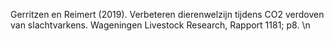 Gerritzen en Reimert (2019). Verbeteren dierenwelzijn tijdens CO2 verdoven van slachtvarkens. Wageningen Livestock Research, Rapport 1181; p8. \n
